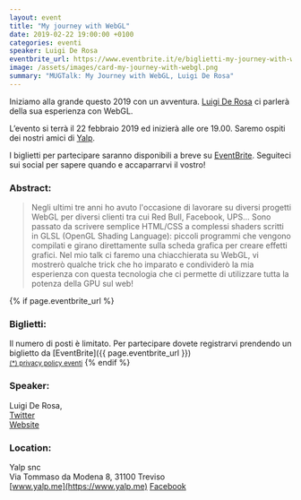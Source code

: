 ```yaml
---
layout: event
title: "My journey with WebGL"
date: 2019-02-22 19:00:00 +0100
categories: eventi
speaker: Luigi De Rosa
eventbrite_url: https://www.eventbrite.it/e/biglietti-my-journey-with-webgl-55751445073
image: /assets/images/card-my-journey-with-webgl.png
summary: "MUGTalk: My Journey with WebGL, Luigi De Rosa"
---
```

Iniziamo alla grande questo 2019 con un avventura. [Luigi De Rosa](#speaker) ci parlerà della sua esperienza con WebGL.

L’evento si terrà il 22 febbraio 2019 ed inizierà alle ore 19.00. Saremo ospiti dei nostri amici di [Yalp](#location).

I biglietti per partecipare saranno disponibili a breve su [EventBrite](#tickets). Seguiteci sui social per sapere quando e accaparrarvi il vostro!

<h3>Abstract:</h3>

> Negli ultimi tre anni ho avuto l'occasione di lavorare su diversi progetti WebGL per diversi clienti tra cui Red Bull, Facebook, UPS...
> Sono passato da scrivere semplice HTML/CSS a complessi shaders scritti in GLSL (OpenGL Shading Language): piccoli programmi che vengono compilati e girano direttamente sulla scheda grafica per creare effetti grafici.
> Nel mio talk ci faremo una chiacchierata su WebGL, vi mostrerò qualche trick che ho imparato e condividerò la mia esperienza con questa tecnologia che ci permette di utilizzare tutta la potenza della GPU sul web!

{% if page.eventbrite_url %}
<a id="tickets"></a>
<h3>Biglietti:</h3>
Il numero di posti è limitato. Per partecipare dovete registrarvi prendendo un biglietto da [EventBrite]({{ page.eventbrite_url }})<br/>
<small><a href="#privacy-policy">(*) privacy policy eventi</a></small>
{% endif %}

<a id="speaker"></a>
<h3>Speaker:</h3>

Luigi De Rosa,<br/>
[Twitter](https://twitter.com/luruke)<br/>
[Website](http://luruke.com)

<a id="location"></a>
<h3>Location:</h3>

Yalp snc<br/>
Via Tommaso da Modena 8, 31100 Treviso<br/>
[www.yalp.me](https://www.yalp.me) [Facebook](https://www.facebook.com/WeMadeStrategies)
